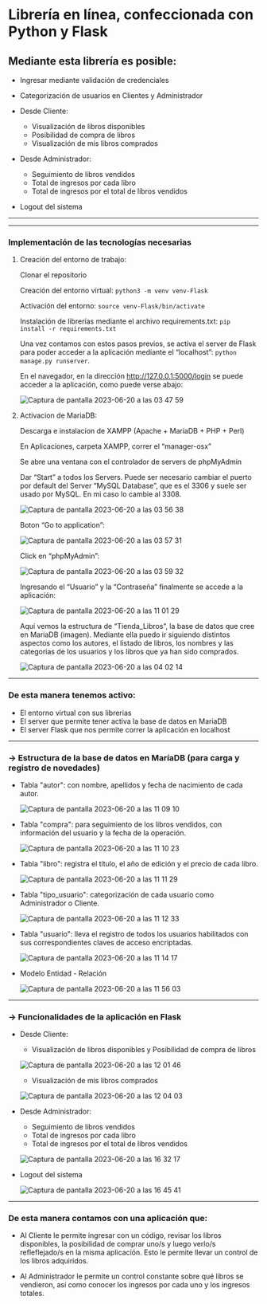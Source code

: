 # Librería en línea, confeccionada con Python y Flask

## Mediante esta librería es posible:
* Ingresar mediante validación de credenciales

* Categorización de usuarios en Clientes y Administrador

* Desde Cliente:
  * Visualización de libros disponibles
  * Posibilidad de compra de libros
  * Visualización de mis libros comprados

* Desde Administrador:
  * Seguimiento de libros vendidos
  * Total de ingresos por cada libro
  * Total de ingresos por el total de libros vendidos

* Logout del sistema

-----
-----

### Implementación de las tecnologías necesarias

1.	Creación del entorno de trabajo:
    
    Clonar el repositorio
    
    Creación del entorno virtual: `python3 -m venv venv-Flask`
    
    Activación del entorno: `source venv-Flask/bin/activate`
    
    Instalación de librerías mediante el archivo requirements.txt: `pip install -r requirements.txt`
    
    Una vez contamos con estos pasos previos, se activa el server de Flask para poder acceder a la aplicación mediante el “localhost”: `python manage.py runserver`.
    
    En el navegador, en la dirección http://127.0.0.1:5000/login se puede acceder a la aplicación, como puede verse abajo:

  	![Captura de pantalla 2023-06-20 a las 03 47 59](https://github.com/alebusquet/Flask-Bookstore_Website/assets/110254796/69c52c44-fb6b-4949-9701-1acc3fb1b966)

2.	Activacion de MariaDB:

  	Descarga e instalacion de XAMPP (Apache + MariaDB + PHP + Perl)

  	En Aplicaciones, carpeta XAMPP, correr el “manager-osx”

  	Se abre una ventana con el controlador de servers de phpMyAdmin

  	Dar “Start” a todos los Servers. Puede ser necesario cambiar el puerto por default del Server “MySQL Database”, que es el 3306 y suele ser usado por MySQL. En mi caso lo cambie al 3308.
  	
  	![Captura de pantalla 2023-06-20 a las 03 56 38](https://github.com/alebusquet/Flask-Bookstore_Website/assets/110254796/0f62776e-d17e-4240-a048-8b5c2314f069)

  	Boton “Go to application”:
  	
  	![Captura de pantalla 2023-06-20 a las 03 57 31](https://github.com/alebusquet/Flask-Bookstore_Website/assets/110254796/ab441186-8152-4a04-87b4-b01ffa866c85)

  	Click en “phpMyAdmin”:

  	![Captura de pantalla 2023-06-20 a las 03 59 32](https://github.com/alebusquet/Flask-Bookstore_Website/assets/110254796/6406ac69-b1d5-40af-b497-a581ffa6cdc8)

  	Ingresando el “Usuario” y la “Contraseña” finalmente se accede a la aplicación:

  	![Captura de pantalla 2023-06-20 a las 11 01 29](https://github.com/alebusquet/Flask-Bookstore_Website/assets/110254796/dba740c9-9b25-405f-b50c-6627fb073300)

  	Aquí vemos la estructura de “Tienda_Libros”, la base de datos que cree en MariaDB (imagen). Mediante ella puedo ir siguiendo distintos aspectos como los autores, el listado de libros, los nombres y las categorias de los usuarios y los libros que ya han sido comprados.

  	![Captura de pantalla 2023-06-20 a las 04 02 14](https://github.com/alebusquet/Flask-Bookstore_Website/assets/110254796/929b1225-e59b-4b63-b943-be3989415923)

-------

### De esta manera tenemos activo:
* El entorno virtual con sus librerias
* El server que permite tener activa la base de datos en MariaDB
* El server Flask que nos permite correr la aplicación en localhost

-------

### -> Estructura de la base de datos en MaríaDB (para carga y registro de novedades)

- Tabla "autor": con nombre, apellidos y fecha de nacimiento de cada autor.

  ![Captura de pantalla 2023-06-20 a las 11 09 10](https://github.com/alebusquet/Flask-Bookstore_Website/assets/110254796/5af16113-0ed2-4c89-b3a9-4096a2dc175d)

- Tabla "compra": para seguimiento de los libros vendidos, con información del usuario y la fecha de la operación.

  ![Captura de pantalla 2023-06-20 a las 11 10 23](https://github.com/alebusquet/Flask-Bookstore_Website/assets/110254796/e60f9228-2689-4979-a87c-5fa48b19a54e)

- Tabla "libro": registra el título, el año de edición y el precio de cada libro.

  ![Captura de pantalla 2023-06-20 a las 11 11 29](https://github.com/alebusquet/Flask-Bookstore_Website/assets/110254796/5665a68f-8b18-4fa3-a7cd-acfa830761ac)

- Tabla "tipo_usuario": categorización de cada usuario como Administrador o Cliente.

  ![Captura de pantalla 2023-06-20 a las 11 12 33](https://github.com/alebusquet/Flask-Bookstore_Website/assets/110254796/07203f85-4089-433b-8d06-b5a38c8eab6c)

- Tabla "usuario": lleva el registro de todos los usuarios habilitados con sus correspondientes claves de acceso encriptadas.

  ![Captura de pantalla 2023-06-20 a las 11 14 17](https://github.com/alebusquet/Flask-Bookstore_Website/assets/110254796/9d0b0f50-eed0-4632-9482-91f38d287838)

- Modelo Entidad - Relación

  ![Captura de pantalla 2023-06-20 a las 11 56 03](https://github.com/alebusquet/Flask-Bookstore_Website/assets/110254796/5c1571ac-72f2-429e-93fa-899011dc2ef2)

-------

### -> Funcionalidades de la aplicación en Flask

* Desde Cliente:
 
  * Visualización de libros disponibles y Posibilidad de compra de libros

  ![Captura de pantalla 2023-06-20 a las 12 01 46](https://github.com/alebusquet/Flask-Bookstore_Website/assets/110254796/ef8dc4bd-2f7d-4170-bba2-e5a529cf9b3e)

  * Visualización de mis libros comprados
  
  ![Captura de pantalla 2023-06-20 a las 12 04 03](https://github.com/alebusquet/Flask-Bookstore_Website/assets/110254796/9d0a4088-3354-43cd-8784-b2ca6e2edb42)

* Desde Administrador:

  * Seguimiento de libros vendidos
  * Total de ingresos por cada libro
  * Total de ingresos por el total de libros vendidos
 
  ![Captura de pantalla 2023-06-20 a las 16 32 17](https://github.com/alebusquet/Flask-Bookstore_Website/assets/110254796/8e931694-6c17-4110-a8ce-518451cb4f78)

* Logout del sistema

  ![Captura de pantalla 2023-06-20 a las 16 45 41](https://github.com/alebusquet/Flask-Bookstore_Website/assets/110254796/9f5a261b-e03d-4b55-b07a-075d9756902a)

-------

### De esta manera contamos con una aplicación que:

* Al Cliente le permite ingresar con un código, revisar los libros disponibles, la posibilidad de comprar uno/s y luego verlo/s refleflejado/s en la misma aplicación. Esto le permite llevar un control de los libros adquiridos.

* Al Administrador le permite un control constante sobre qué libros se vendieron, así como conocer los ingresos por cada uno y los ingresos totales.
